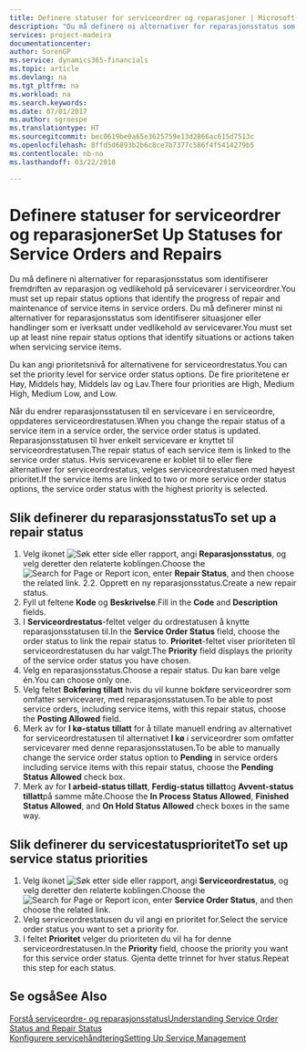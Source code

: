 ```yaml
---
title: Definere statuser for serviceordrer og reparasjoner | Microsoft-dokumentasjon
description: "Du må definere ni alternativer for reparasjonsstatus som identifiserer fremdriften av reparasjon og vedlikehold på servicevarer i serviceordrer."
services: project-madeira
documentationcenter: 
author: SorenGP
ms.service: dynamics365-financials
ms.topic: article
ms.devlang: na
ms.tgt_pltfrm: na
ms.workload: na
ms.search.keywords: 
ms.date: 07/01/2017
ms.author: sgroespe
ms.translationtype: HT
ms.sourcegitcommit: bec0619be0a65e3625759e13d2866ac615d7513c
ms.openlocfilehash: 8ffd5d6893b2b6c8ce7b7377c586f4f5414279b5
ms.contentlocale: nb-no
ms.lasthandoff: 03/22/2018

---
```

# <a name="set-up-statuses-for-service-orders-and-repairs"></a><span data-ttu-id="443ec-103">Definere statuser for serviceordrer og reparasjoner</span><span class="sxs-lookup"><span data-stu-id="443ec-103">Set Up Statuses for Service Orders and Repairs</span></span>
<span data-ttu-id="443ec-104">Du må definere ni alternativer for reparasjonsstatus som identifiserer fremdriften av reparasjon og vedlikehold på servicevarer i serviceordrer.</span><span class="sxs-lookup"><span data-stu-id="443ec-104">You must set up repair status options that identify the progress of repair and maintenance of service items in service orders.</span></span> <span data-ttu-id="443ec-105">Du må definerer minst ni alternativer for reparasjonsstatus som identifiserer situasjoner eller handlinger som er iverksatt under vedlikehold av servicevarer.</span><span class="sxs-lookup"><span data-stu-id="443ec-105">You must set up at least nine repair status options that identify situations or actions taken when servicing service items.</span></span>  

<span data-ttu-id="443ec-106">Du kan angi prioritetsnivå for alternativene for serviceordrestatus.</span><span class="sxs-lookup"><span data-stu-id="443ec-106">You can set the priority level for service order status options.</span></span> <span data-ttu-id="443ec-107">De fire prioritetene er Høy, Middels høy, Middels lav og Lav.</span><span class="sxs-lookup"><span data-stu-id="443ec-107">There four priorities are High, Medium High, Medium Low, and Low.</span></span>  
  
<span data-ttu-id="443ec-108">Når du endrer reparasjonsstatusen til en servicevare i en serviceordre, oppdateres serviceordrestatusen.</span><span class="sxs-lookup"><span data-stu-id="443ec-108">When you change the repair status of a service item in a service order, the service order status is updated.</span></span> <span data-ttu-id="443ec-109">Reparasjonsstatusen til hver enkelt servicevare er knyttet til serviceordrestatusen.</span><span class="sxs-lookup"><span data-stu-id="443ec-109">The repair status of each service item is linked to the service order status.</span></span> <span data-ttu-id="443ec-110">Hvis servicevarene er koblet til to eller flere alternativer for serviceordrestatus, velges serviceordrestatusen med høyest prioritet.</span><span class="sxs-lookup"><span data-stu-id="443ec-110">If the service items are linked to two or more service order status options, the service order status with the highest priority is selected.</span></span>  

## <a name="to-set-up-a-repair-status"></a><span data-ttu-id="443ec-111">Slik definerer du reparasjonsstatus</span><span class="sxs-lookup"><span data-stu-id="443ec-111">To set up a repair status</span></span>  
1. <span data-ttu-id="443ec-112">Velg ikonet ![Søk etter side eller rapport](media/ui-search/search_small.png "Søk etter side eller rapport"), angi **Reparasjonsstatus**, og velg deretter den relaterte koblingen.</span><span class="sxs-lookup"><span data-stu-id="443ec-112">Choose the ![Search for Page or Report](media/ui-search/search_small.png "Search for Page or Report icon") icon, enter **Repair Status**, and then choose the related link.</span></span> <span data-ttu-id="443ec-113">2.</span><span class="sxs-lookup"><span data-stu-id="443ec-113">2.</span></span> <span data-ttu-id="443ec-114">Opprett en ny reparasjonsstatus.</span><span class="sxs-lookup"><span data-stu-id="443ec-114">Create a new repair status.</span></span>  
3. <span data-ttu-id="443ec-115">Fyll ut feltene **Kode** og **Beskrivelse**.</span><span class="sxs-lookup"><span data-stu-id="443ec-115">Fill in the **Code** and **Description** fields.</span></span>  
4. <span data-ttu-id="443ec-116">I **Serviceordrestatus**-feltet velger du ordrestatusen å knytte reparasjonsstatusen til.</span><span class="sxs-lookup"><span data-stu-id="443ec-116">In the **Service Order Status** field, choose the order status to link the repair status to.</span></span> <span data-ttu-id="443ec-117">**Prioritet**-feltet viser prioriteten til serviceordrestatusen du har valgt.</span><span class="sxs-lookup"><span data-stu-id="443ec-117">The **Priority** field displays the priority of the service order status you have chosen.</span></span>  
5. <span data-ttu-id="443ec-118">Velg en reparasjonsstatus.</span><span class="sxs-lookup"><span data-stu-id="443ec-118">Choose a repair status.</span></span> <span data-ttu-id="443ec-119">Du kan bare velge én.</span><span class="sxs-lookup"><span data-stu-id="443ec-119">You can choose only one.</span></span>  
6. <span data-ttu-id="443ec-120">Velg feltet **Bokføring tillatt** hvis du vil kunne bokføre serviceordrer som omfatter servicevarer, med reparasjonsstatusen.</span><span class="sxs-lookup"><span data-stu-id="443ec-120">To be able to post service orders, including service items, with this repair status, choose the **Posting Allowed** field.</span></span>  
7. <span data-ttu-id="443ec-121">Merk av for **I kø-status tillatt** for å tillate manuell endring av alternativet for serviceordrestatusen til alternativet **I kø** i serviceordrer som omfatter servicevarer med denne reparasjonsstatusen.</span><span class="sxs-lookup"><span data-stu-id="443ec-121">To be able to manually change the service order status option to **Pending** in service orders including service items with this repair status, choose the **Pending Status Allowed** check box.</span></span>  
8. <span data-ttu-id="443ec-122">Merk av for **I arbeid-status tillatt**, **Ferdig-status tillatt**og **Avvent-status tillatt**på samme måte.</span><span class="sxs-lookup"><span data-stu-id="443ec-122">Choose the **In Process Status Allowed**, **Finished Status Allowed**, and **On Hold Status Allowed** check boxes in the same way.</span></span>
  
## <a name="to-set-up-service-status-priorities"></a><span data-ttu-id="443ec-123">Slik definerer du servicestatusprioritet</span><span class="sxs-lookup"><span data-stu-id="443ec-123">To set up service status priorities</span></span>  
1. <span data-ttu-id="443ec-124">Velg ikonet ![Søk etter side eller rapport](media/ui-search/search_small.png "Søk etter side eller rapport"), angi **Serviceordrestatus**, og velg deretter den relaterte koblingen.</span><span class="sxs-lookup"><span data-stu-id="443ec-124">Choose the ![Search for Page or Report](media/ui-search/search_small.png "Search for Page or Report icon") icon, enter **Service Order Status**, and then choose the related link.</span></span>  
2. <span data-ttu-id="443ec-125">Velg serviceordrestatusen du vil angi en prioritet for.</span><span class="sxs-lookup"><span data-stu-id="443ec-125">Select the service order status you want to set a priority for.</span></span>  
3. <span data-ttu-id="443ec-126">I feltet **Prioritet** velger du prioriteten du vil ha for denne serviceordrestatusen.</span><span class="sxs-lookup"><span data-stu-id="443ec-126">In the **Priority** field, choose the priority you want for this service order status.</span></span> <span data-ttu-id="443ec-127">Gjenta dette trinnet for hver status.</span><span class="sxs-lookup"><span data-stu-id="443ec-127">Repeat this step for each status.</span></span>  
  
## <a name="see-also"></a><span data-ttu-id="443ec-128">Se også</span><span class="sxs-lookup"><span data-stu-id="443ec-128">See Also</span></span>  
[<span data-ttu-id="443ec-129">Forstå serviceordre- og reparasjonsstatus</span><span class="sxs-lookup"><span data-stu-id="443ec-129">Understanding Service Order Status and Repair Status</span></span>]()  
[<span data-ttu-id="443ec-130">Konfigurere servicehåndtering</span><span class="sxs-lookup"><span data-stu-id="443ec-130">Setting Up Service Management</span></span>](service-setup-service.md)  

